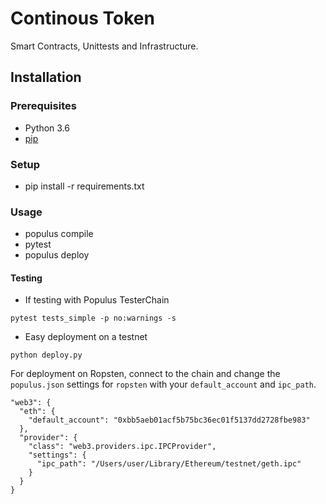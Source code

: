 # Continous Token

Smart Contracts, Unittests and Infrastructure.

## Installation

### Prerequisites

 * Python 3.6
 * [pip](https://pip.pypa.io/en/stable/)

### Setup

 * pip install -r requirements.txt

### Usage

 * populus compile
 * pytest
 * populus deploy

#### Testing

 * If testing with Populus TesterChain

 ```
pytest tests_simple -p no:warnings -s
 ```
 * Easy deployment on a testnet

 ```
python deploy.py
 ```

For deployment on Ropsten, connect to the chain and change the `populus.json` settings for `ropsten` with your `default_account` and `ipc_path`.

```
"web3": {
  "eth": {
    "default_account": "0xbb5aeb01acf5b75bc36ec01f5137dd2728fbe983"
  },
  "provider": {
    "class": "web3.providers.ipc.IPCProvider",
    "settings": {
      "ipc_path": "/Users/user/Library/Ethereum/testnet/geth.ipc"
    }
  }
}
```
